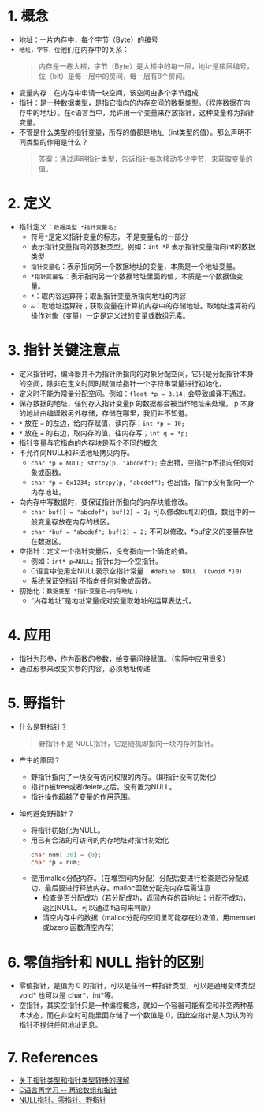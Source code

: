 <!--
 * @Author: JohnJeep
 * @Date: 2019-09-20 15:05:29
 * @LastEditTime: 2025-04-04 19:35:16
 * @LastEditors: JohnJeep
 * @Description: 深入理解指针
--> 

# 1. 概念

- 地址：一片内存中，每个字节（Byte）的编号
- `地址，字节，位`他们在内存中的关系：
    > 内存是一栋大楼，字节（Byte）是大楼中的每一层，地址是楼层编号，位（bit）是每一层中的房间，每一层有8个房间。
- 变量内存：在内存中申请一块空间，该空间由多个字节组成
- 指针：是一种数据类型，是指它指向的内存空间的数据类型。（程序数据在内存中的地址）。在c语言当中，允许用一个变量来存放指针，这种变量称为指针变量。
- 不管是什么类型的指针变量，所存的值都是地址（int类型的值）。那么声明不同类型的作用是什么？
  > 答案：通过声明指针类型，告诉指针每次移动多少字节，来获取变量的值。


# 2. 定义

- 指针定义：` 数据类型 *指针变量名; `
  - 符号` * `是定义指针变量的标志， 不是变量名的一部分
  - 表示指针变量指向的数据类型。例如：`int *P` 表示指针变量指向int的数据类型
  - `指针变量名`：表示指向另一个数据地址的变量，本质是一个地址变量。
  - `*指针变量名`：表示指向另一个数据地址里面的值，本质是一个数据值变量。
  - ` * `：取内容运算符；取出指针变量所指向地址的内容
  - ` & `：取地址运算符；获取变量在计算机内存中的存储地址。取地址运算符的操作对象（变量）一定是定义过的变量或数组元素。 
 

# 3. 指针关键注意点

- 定义指针时，编译器并不为指针所指向的对象分配空间，它只是分配指针本身的空间，除非在定义时同时赋值给指针一个字符串常量进行初始化。
- 定义时不能为常量分配空间。例如：`float *p = 3.14;` 会导致编译不通过。
- 保存数据的地址，任何存入指针变量p 的数据都会被当作地址来处理。 p 本身的地址由编译器另外存储，存储在哪里，我们并不知道。
- `*` 放在 `=` 的左边，给内存赋值，读内存；`int *p = 10;`
- `*` 放在 `=` 的右边，取内存的值，往内存写；`int q = *p;`
- 指针变量与它指向的内存块是两个不同的概念
- 不允许向NULL和非法地址拷贝内存。
  - `char *p = NULL; strcpy(p, "abcdef");`  会出错，空指针p不指向任何对象或函数。
  - `char *p = 0x1234; strcpy(p, "abcdef");` 也出错，指针p没有指向一个内存地址。
- 向内存中写数据时，要保证指针所指向的内存块能修改。
  - `char buf[] = "abcdef"; buf[2] = 2;` 可以修改buf[2]的值，数组中的一般变量存放在内存的栈区。
  - `char *buf = "abcdef"; buf[2] = 2;` 不可以修改，*buf定义的变量存放在数据区。
- 空指针：定义一个指针变量后，没有指向一个确定的值。
  - 例如：`int* p=NULL;` 指针p为一个空指针。
  - C语言中使用宏NULL表示空指针常量：`#define  NULL  ((void *)0)`
  - 系统保证空指针不指向任何对象或函数。
- 初始化：` 数据类型 *指针变量名=内存地址； ` 
  - “内存地址”是地址常量或对变量取地址的运算表达式。 
  

# 4. 应用

- 指针为形参，作为函数的参数，给变量间接赋值。（实际中应用很多）
- 通过形参来改变实参的内容，必须地址传递


# 5. 野指针

- 什么是野指针？
  >野指针不是 NULL指针，它是随机即指向一块内存的指针。

  
- 产生的原因？
  - 野指针指向了一块没有访问权限的内存。（即指针没有初始化）
  - 指针p被free或者delete之后，没有置为NULL。
  - 指针操作超越了变量的作用范围。


- 如何避免野指针？
  - 将指针初始化为NULL。 
  - 用已有合法的可访问的内存地址对指针初始化
    ```c
    char num[ 30] = {0};
    char *p = num;
    ```
  - 使用malloc分配内存。（在堆空间内分配）分配后要进行检查是否分配成功，最后要进行释放内存。malloc函数分配完内存后需注意：
    - 检查是否分配成功（若分配成功，返回内存的首地址；分配不成功，返回NULL。可以通过if语句来判断）
    - 清空内存中的数据（malloc分配的空间里可能存在垃圾值，用memset或bzero 函数清空内存）     


# 6. 零值指针和 NULL 指针的区别

- 零值指针，是值为 0 的指针，可以是任何一种指针类型，可以是通用变体类型 void* 也可以是 char*，int*等。
- 空指针，其实空指针只是一种编程概念，就如一个容器可能有空和非空两种基本状态，而在非空时可能里面存储了一个数值是 0，因此空指针是人为认为的指针不提供任何地址讯息。


# 7. References

- [关于指针类型和指针类型转换的理解](https://www.cnblogs.com/chanabi/p/9228998.html)
- [C语言再学习 -- 再论数组和指针](https://blog.csdn.net/qq_29350001/article/details/54599196)
- [NULL指针、零指针、野指针](http://www.cnblogs.com/fly1988happy/archive/2012/04/16/2452021.html)